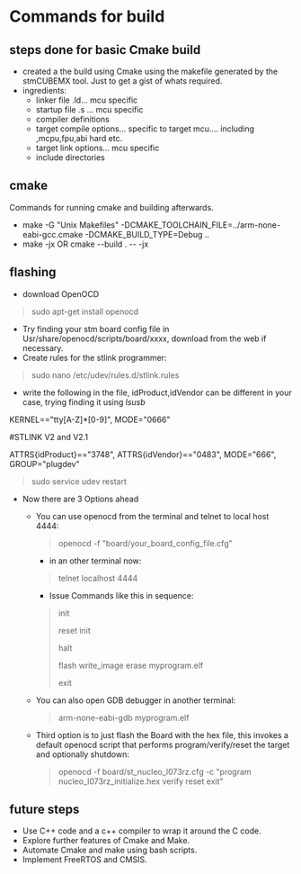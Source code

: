 # Commands for build

## steps done for basic Cmake build
* created a the build using Cmake using the makefile generated by the stmCUBEMX tool. Just to get a gist of whats required.
* ingredients:
    * linker file .ld... mcu specific
    * startup file .s ... mcu specific
    * compiler definitions
    * target compile options... specific to target mcu.... including ,mcpu,fpu,abi hard  etc.
    * target link options... mcu specific
    * include directories

## cmake

Commands for running cmake and building afterwards.
* make -G "Unix Makefiles" -DCMAKE_TOOLCHAIN_FILE=../arm-none-eabi-gcc.cmake -DCMAKE_BUILD_TYPE=Debug ..
* make -jx OR cmake --build . -- -jx

## flashing
* download OpenOCD
> sudo apt-get install openocd
* Try finding your stm board config file in Usr/share/openocd/scripts/board/xxxx, download from the web if necessary.
* Create rules for the stlink programmer:
> sudo nano /etc/udev/rules.d/stlink.rules
* write the following in the file, idProduct,idVendor can be different in your case, trying finding it using *lsusb*

KERNEL=="tty[A-Z]*[0-9]", MODE="0666"

#STLINK V2 and V2.1

ATTRS{idProduct}=="3748", ATTRS{idVendor}=="0483", MODE="666", GROUP="plugdev"

> sudo service udev restart
* Now there are 3 Options ahead
   * You can use openocd from the terminal and telnet to local host 4444:
      > openocd -f "board/your_board_config_file.cfg"
      * in an other terminal now:
      > telnet localhost 4444
      * Issue Commands like this in sequence:
 
      > init
      > 
      > reset init
      > 
      > halt
      > 
      > flash write_image erase myprogram.elf
      > 
      > exit
   * You can also open GDB debugger in another terminal:
      > arm-none-eabi-gdb myprogram.elf
   * Third option is to just flash the Board with the hex file, this invokes a default openocd script that performs program/verify/reset the target and optionally shutdown:
      >  openocd -f board/st_nucleo_l073rz.cfg -c "program nucleo_l073rz_initialize.hex verify reset exit"


## future steps

* Use C++ code and a c++ compiler to wrap it around the C code.
* Explore further features of Cmake and Make.
* Automate Cmake and make using bash scripts.
* Implement FreeRTOS and CMSIS.
